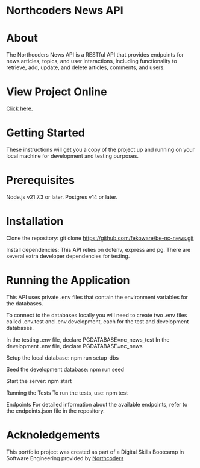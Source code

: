 # Northcoders News API

# About
The Northcoders News API is a RESTful API that provides endpoints for news articles, topics, and user interactions, including functionality to retrieve, add, update, and delete articles, comments, and users.

# View Project Online
[Click here.
](https://nc-news-bxej.onrender.com/api)

# Getting Started
These instructions will get you a copy of the project up and running on your local machine for development and testing purposes.

# Prerequisites
Node.js v21.7.3 or later.
Postgres v14 or later.

# Installation

Clone the repository: git clone https://github.com/fekoware/be-nc-news.git

Install dependencies:
This API relies on dotenv, express and pg. There are several extra developer dependencies for testing.

# Running the Application

This API uses private .env files that contain the environment variables for the databases. 

To connect to the databases locally you will need to create two .env files called .env.test and .env.development, each for the test and development databases. 

In the testing .env file, declare PGDATABASE=nc_news_test
In the development .env file, declare PGDATABASE=nc_news

Setup the local database: npm run setup-dbs

Seed the development database: npm run seed

Start the server: npm start

Running the Tests
To run the tests, use: npm test

Endpoints
For detailed information about the available endpoints, refer to the endpoints.json file in the repository.

# Acknoledgements

This portfolio project was created as part of a Digital Skills Bootcamp in Software Engineering provided by [Northcoders](https://northcoders.com/)
